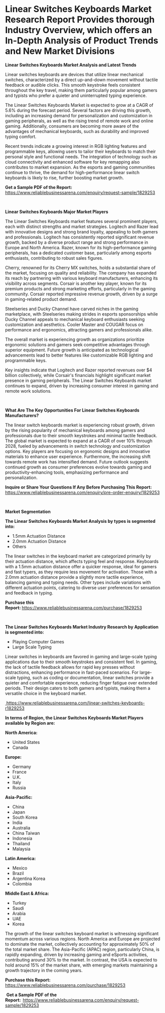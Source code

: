 <p><h1>Linear Switches Keyboards Market Research Report Provides thorough Industry Overview, which offers an In-Depth Analysis of Product Trends and New Market Divisions</h1></p><p><strong>Linear Switches Keyboards Market Analysis and Latest Trends</strong></p>
<p><p>Linear switches keyboards are devices that utilize linear mechanical switches, characterized by a direct up-and-down movement without tactile feedback or audible clicks. This smooth keystroke feels consistent throughout the key travel, making them particularly popular among gamers and typists who prefer a quieter and uninterrupted typing experience. </p><p>The Linear Switches Keyboards Market is expected to grow at a CAGR of 5.6% during the forecast period. Several factors are driving this growth, including an increasing demand for personalization and customization in gaming peripherals, as well as the rising trend of remote work and online gaming. Additionally, consumers are becoming more aware of the advantages of mechanical keyboards, such as durability and improved typing comfort. </p><p>Recent trends indicate a growing interest in RGB lighting features and programmable keys, allowing users to tailor their keyboards to match their personal style and functional needs. The integration of technology such as cloud connectivity and enhanced software for key remapping also contributes to market expansion. As the esports and gaming communities continue to thrive, the demand for high-performance linear switch keyboards is likely to rise, further boosting market growth.</p></p>
<p><strong>Get a Sample PDF of the Report:&nbsp;</strong> <a href="https://www.reliablebusinessarena.com/enquiry/request-sample/1829253?utm_campaign=3057&utm_medium=2&utm_source=Github&utm_content=ia&utm_term=15042025&utm_id=linear-switches-keyboards">https://www.reliablebusinessarena.com/enquiry/request-sample/1829253</a></p>
<p>&nbsp;</p>
<p><strong>Linear Switches Keyboards Major Market Players</strong></p>
<p><p>The Linear Switches Keyboards market features several prominent players, each with distinct strengths and market strategies. Logitech and Razer lead with innovative designs and strong brand loyalty, appealing to both gamers and professionals. Logitech has consistently reported significant revenue growth, backed by a diverse product range and strong performance in Europe and North America. Razer, known for its high-performance gaming peripherals, has a dedicated customer base, particularly among esports enthusiasts, contributing to robust sales figures.</p><p>Cherry, renowned for its Cherry MX switches, holds a substantial share of the market, focusing on quality and reliability. The company has expanded its reach by partnering with various keyboard manufacturers, enhancing its visibility across segments. Corsair is another key player, known for its premium products and strong marketing efforts, particularly in the gaming community. Corsair reported impressive revenue growth, driven by a surge in gaming-related product demand.</p><p>Steelseries and Ducky Channel have carved niches in the gaming marketplace, with Steelseries making strides in esports sponsorships while Ducky Channel appeals to mechanical keyboard enthusiasts seeking customization and aesthetics. Cooler Master and COUGAR focus on performance and ergonomics, attracting gamers and professionals alike.</p><p>The overall market is experiencing growth as organizations prioritize ergonomic solutions and gamers seek competitive advantages through superior equipment. Future growth is anticipated as technological advancements lead to better features like customizable RGB lighting and programmable keys.</p><p>Key insights indicate that Logitech and Razer reported revenues over $4 billion collectively, while Corsair's financials highlight significant market presence in gaming peripherals. The Linear Switches Keyboards market continues to expand, driven by increasing consumer interest in gaming and remote work solutions.</p></p>
<p>&nbsp;</p>
<p><strong>What Are The Key Opportunities For Linear Switches Keyboards Manufacturers?</strong></p>
<p><p>The linear switch keyboards market is experiencing robust growth, driven by the rising popularity of mechanical keyboards among gamers and professionals due to their smooth keystrokes and minimal tactile feedback. The global market is expected to expand at a CAGR of over 10% through 2028, fueled by advancements in switch technology and customization options. Key players are focusing on ergonomic designs and innovative materials to enhance user experience. Furthermore, the increasing shift towards remote work has intensified demand. Future outlook suggests continued growth as consumer preferences evolve towards gaming and productivity-enhancing tools, emphasizing performance and personalization.</p></p>
<p><strong>Inquire or Share Your Questions If Any Before Purchasing This Report:</strong> <a href="https://www.reliablebusinessarena.com/enquiry/pre-order-enquiry/1829253?utm_campaign=3057&utm_medium=2&utm_source=Github&utm_content=ia&utm_term=15042025&utm_id=linear-switches-keyboards">https://www.reliablebusinessarena.com/enquiry/pre-order-enquiry/1829253</a></p>
<p>&nbsp;</p>
<p><strong>Market Segmentation</strong></p>
<p><strong>The Linear Switches Keyboards Market Analysis by types is segmented into:</strong></p>
<p><ul><li>1.5mm Actuation Distance</li><li>2.0mm Actuation Distance</li><li>Others</li></ul></p>
<p><p>The linear switches in the keyboard market are categorized primarily by their actuation distance, which affects typing feel and response. Keyboards with a 1.5mm actuation distance offer a quicker response, ideal for gamers and fast typers, as they require less movement for activation. Those with a 2.0mm actuation distance provide a slightly more tactile experience, balancing gaming and typing needs. Other types include variations with different actuation points, catering to diverse user preferences for sensation and feedback in typing.</p></p>
<p><strong>Purchase this Report:&nbsp;</strong><a href="https://www.reliablebusinessarena.com/purchase/1829253?utm_campaign=3057&utm_medium=2&utm_source=Github&utm_content=ia&utm_term=15042025&utm_id=linear-switches-keyboards">https://www.reliablebusinessarena.com/purchase/1829253</a></p>
<p>&nbsp;</p>
<p><strong>The Linear Switches Keyboards Market Industry Research by Application is segmented into:</strong></p>
<p><ul><li>Playing Computer Games</li><li>Large Scale Typing</li></ul></p>
<p><p>Linear switches in keyboards are favored in gaming and large-scale typing applications due to their smooth keystrokes and consistent feel. In gaming, the lack of tactile feedback allows for rapid key presses without distractions, enhancing performance in fast-paced scenarios. For large-scale typing, such as coding or documentation, linear switches provide a quieter and comfortable experience, reducing finger fatigue over extended periods. Their design caters to both gamers and typists, making them a versatile choice in the keyboard market.</p></p>
<p><a href="https://www.reliablebusinessarena.com/linear-switches-keyboards-r1829253?utm_campaign=3057&utm_medium=2&utm_source=Github&utm_content=ia&utm_term=15042025&utm_id=linear-switches-keyboards">&nbsp;https://www.reliablebusinessarena.com/linear-switches-keyboards-r1829253</a></p>
<p><strong>In terms of Region, the Linear Switches Keyboards Market Players available by Region are:</strong></p>
<p>
    <p> <strong> North America: </strong>
        <ul>
            <li>United States</li>
            <li>Canada</li>
        </ul>
        </p> 
    <p> <strong> Europe: </strong>
        <ul>
            <li>Germany</li>
            <li>France</li>
            <li>U.K.</li>
            <li>Italy</li>
            <li>Russia</li>
        </ul>
        </p> 
    <p> <strong> Asia-Pacific: </strong>
        <ul>
            <li>China</li>
            <li>Japan</li>
            <li>South Korea</li>
            <li>India</li>
            <li>Australia</li>
            <li>China Taiwan</li>
            <li>Indonesia</li>
            <li>Thailand</li>
            <li>Malaysia</li>
        </ul>
        </p> 
    <p> <strong> Latin America: </strong>
        <ul>
            <li>Mexico</li>
            <li>Brazil</li>
            <li>Argentina Korea</li>
            <li>Colombia</li>
        </ul>
        </p> 
    <p> <strong> Middle East & Africa: </strong>
        <ul>
            <li>Turkey</li>
            <li>Saudi</li>
            <li>Arabia</li>
            <li>UAE</li>
            <li>Korea</li>
        </ul>
    </p>
    </p>
<p><p>The growth of the linear switches keyboard market is witnessing significant momentum across various regions. North America and Europe are projected to dominate the market, collectively accounting for approximately 50% of the total market share. The Asia-Pacific (APAC) region, particularly China, is rapidly expanding, driven by increasing gaming and eSports activities, contributing around 30% to the market. In contrast, the USA is expected to hold around 15% of the market share, with emerging markets maintaining a growth trajectory in the coming years.</p></p>
<p><strong>Purchase this Report: </strong><a href="https://www.reliablebusinessarena.com/purchase/1829253?utm_campaign=3057&utm_medium=2&utm_source=Github&utm_content=ia&utm_term=15042025&utm_id=linear-switches-keyboards">https://www.reliablebusinessarena.com/purchase/1829253</a></p>
<p>&nbsp;<strong>Get a Sample PDF of the Report:&nbsp;&nbsp;</strong><a href="https://www.reliablebusinessarena.com/enquiry/request-sample/1829253?utm_campaign=3057&utm_medium=2&utm_source=Github&utm_content=ia&utm_term=15042025&utm_id=linear-switches-keyboards">https://www.reliablebusinessarena.com/enquiry/request-sample/1829253</a></p>
<p><strong></strong></p>
<p><p></p><p></p><p></p></p>